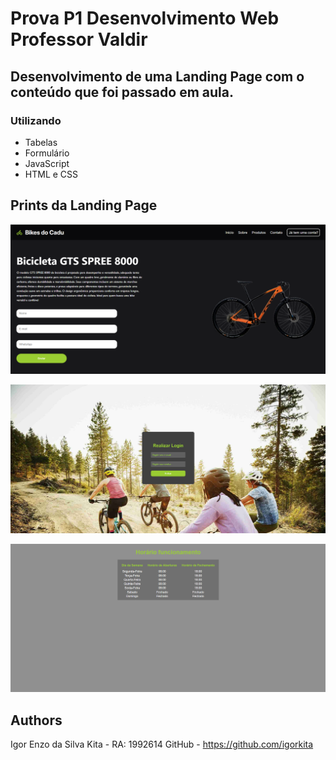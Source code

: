 # Prova P1 Desenvolvimento Web Professor Valdir

## Desenvolvimento de uma Landing Page com o conteúdo que foi passado em aula.

### Utilizando
- Tabelas
- Formulário
- JavaScript
- HTML e CSS

## Prints da Landing Page
![Home Landing Page](./imagens_readme/home.png)

![Login Landing Page](./imagens_readme/login.png)

![Horário Funciomento Landing Page](./imagens_readme/horario%20funcionamento.png)

## Authors

Igor Enzo da Silva Kita - RA: 1992614 
GitHub - https://github.com/igorkita